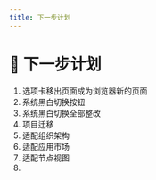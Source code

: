 ```yaml
---
title: 下一步计划
---
```


# 🚀 下一步计划

<ol>

 <li>选项卡移出页面成为浏览器新的页面</li>

  <li>系统黑白切换按钮</li>
  <li>系统黑白切换全部整改</li>
 
  
  <li>项目迁移</li>
  <li>适配组织架构</li>
  <li>适配应用市场</li>
  <li>适配节点视图</li>
  <li></li>
</ol>